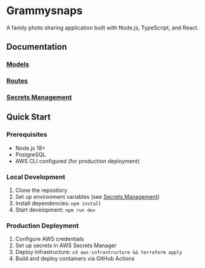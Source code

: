 # Grammysnaps

A family photo sharing application built with Node.js, TypeScript, and React.

## Documentation

### [Models](./docs/models.md)

### [Routes](./docs/routes.md)

### [Secrets Management](./docs/secrets-management.md)

## Quick Start

### Prerequisites

- Node.js 18+
- PostgreSQL
- AWS CLI configured (for production deployment)

### Local Development

1. Clone the repository
2. Set up environment variables (see [Secrets Management](./docs/secrets-management.md))
3. Install dependencies: `npm install`
4. Start development: `npm run dev`

### Production Deployment

1. Configure AWS credentials
2. Set up secrets in AWS Secrets Manager
3. Deploy infrastructure: `cd aws-infrastructure && terraform apply`
4. Build and deploy containers via GitHub Actions
